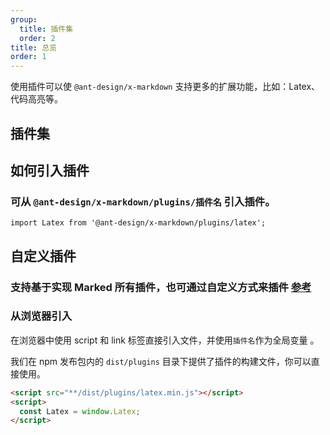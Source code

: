```yaml
---
group:
  title: 插件集
  order: 2
title: 总览
order: 1
---
```


使用插件可以使 `@ant-design/x-markdown` 支持更多的扩展功能，比如：Latex、代码高亮等。

## 插件集

<MarkdownPluginsOverView></MarkdownPluginsOverView>

## 如何引入插件

### 可从 `@ant-design/x-markdown/plugins/插件名` 引入插件。

```tsx
import Latex from '@ant-design/x-markdown/plugins/latex';
```

## 自定义插件

### 支持基于实现 Marked 所有插件，也可通过自定义方式来插件 [参考](/markdowns/custom-plugin-cn)

### 从浏览器引入

在浏览器中使用 script 和 link 标签直接引入文件，并使用`插件名`作为全局变量 。

我们在 npm 发布包内的 `dist/plugins` 目录下提供了插件的构建文件，你可以直接使用。

```html
<script src="**/dist/plugins/latex.min.js"></script>
<script>
  const Latex = window.Latex;
</script>
```
